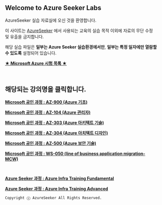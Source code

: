 ## Welcome to Azure Seeker Labs

AzureSeeker 실습 자료실에 오신 것을 환영합니다.

이 사이트는 [AzureSeeker](http://www.AzureSeeker.com) 에서 사용되는 교육의 실습 목적 이외에 자료의 무단 수정 및 유출을 금지합니다.

해당 실습 파일은 **일부는 Azure Seeker 실습환경에서만**, **일부는 특정 일자에만 열람할수 있도록** 설정되어 있습니다.

[**★ Microsoft Azure 시험 목록 ★**](https://github.com/AzureSeeker/EXAM)


<br>

## 해당되는 강의명을 클릭합니다.

[**Microsoft 공인 과정 : AZ-900 (Azure 기초)**](http://gitlab.azureseeker.com/Azure/az-900)

[**Microsoft 공인 과정 : AZ-104 (Azure 관리자)**](http://gitlab.azureseeker.com/Azure/az-104)

[**Microsoft 공인 과정 : AZ-303 (Azure 아키텍트 기술)**](http://gitlab.azureseeker.com/Azure/az-303)

[**Microsoft 공인 과정 : AZ-304 (Azure 아치텍트 디자인)**](http://gitlab.azureseeker.com/Azure/az-304)

[**Microsoft 공인 과정 : AZ-500 (Azure 보안 기술)**](http://gitlab.azureseeker.com/Azure/az-500)

[**Microsoft 공인 과정 : WS-050 (line of business application migration-MCW)**](http://gitlab.azureseeker.com/Azure/ws-050)

<br>

[**Azure Seeker 과정 : Azure Infra Training Fundamental**](http://gitlab.azureseeker.com/Azure/as-001)

[**Azure Seeker 과정 : Azure Infra Training Advanced**](http://gitlab.azureseeker.com/Azure/as-002)


`Copyright ⓒ AzureSeeker All Rights Reserved.`
